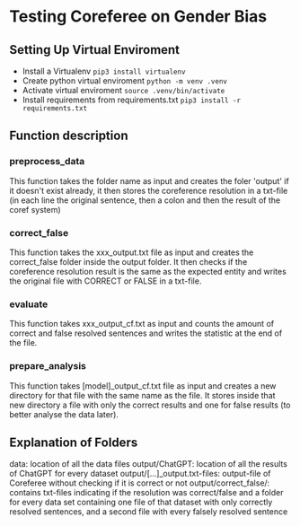# Testing Coreferee on Gender Bias



## Setting Up Virtual Enviroment

- Install a Virtualenv
 `pip3 install virtualenv`
- Create python virtual enviroment
 `python -m venv .venv`
- Activate virtual enviroment
 `source .venv/bin/activate`
- Install requirements from requirements.txt
 `pip3 install -r requirements.txt`

## Function description
### preprocess_data
This function takes the folder name as input and creates the foler 'output' if it doesn't exist already, it then stores the coreference resolution in a txt-file (in each line the original sentence, then a colon and then the result of the coref system)

### correct_false
This function takes the xxx_output.txt file as input and creates the correct_false folder inside the output folder. It then checks if the coreference resolution result is the same as the expected entity and writes the original file with CORRECT or FALSE in a txt-file.

### evaluate
This function takes xxx_output_cf.txt as input and counts the amount of correct and false resolved sentences and writes the statistic at the end of the file.

### prepare_analysis
This function takes [model]_output_cf.txt file as input and creates a new directory for that file with the same name as the file. It stores inside that new directory a file with only the correct results and one for false results (to better analyse the data later).

## Explanation of Folders
data: location of all the data files
output/ChatGPT: location of all the results of ChatGPT for every dataset
output/[...]_output.txt-files: output-file of Coreferee without checking if it is correct or not
output/correct_false/: contains txt-files indicating if the resolution was correct/false and a folder for every data set containing one file of that dataset with only correctly resolved sentences, and a second file with every falsely resolved sentence
